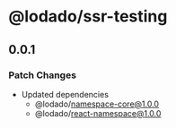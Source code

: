 # @lodado/ssr-testing

## 0.0.1

### Patch Changes

- Updated dependencies
  - @lodado/namespace-core@1.0.0
  - @lodado/react-namespace@1.0.0
